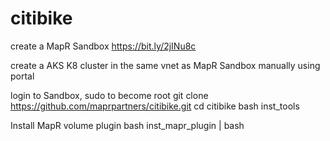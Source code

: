 # citibike

create a MapR Sandbox
https://bit.ly/2jINu8c

create a AKS K8 cluster in the same vnet as MapR Sandbox
manually using portal

login to Sandbox, sudo to become root
git clone https://github.com/maprpartners/citibike.git
cd citibike
bash inst_tools

Install MapR volume plugin
bash inst_mapr_plugin | bash


